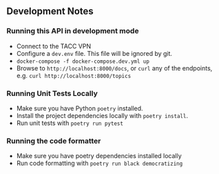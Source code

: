 ## Development Notes

### Running this API in development mode

- Connect to the TACC VPN
- Configure a `dev.env` file. This file will be ignored by git.
- `docker-compose -f docker-compose.dev.yml up`
- Browse to `http://localhost:8000/docs`, or `curl` any of the endpoints, e.g. `curl http://localhost:8000/topics`

### Running Unit Tests Locally

- Make sure you have Python `poetry` installed.
- Install the project dependencies locally with `poetry install`.
- Run unit tests with `poetry run pytest`

### Running the code formatter

- Make sure you have poetry dependencies installed locally
- Run code formatting with `poetry run black democratizing`